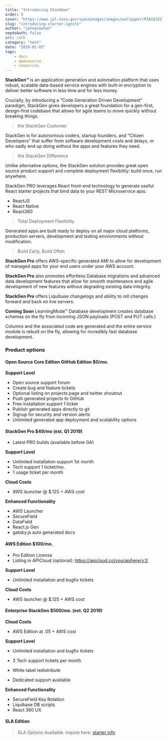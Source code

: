 ```yaml
---
title: "Introducing StackGen"
order: 0
cover: "https://www.jpl.nasa.gov/spaceimages/images/wallpaper/PIA18322-640x350.jpg"
slug: "introducing-starter-ignite"
author: "johnmcmahon"
needsAuth: false
url: /wth
category: "tech"
date: "2019-01-03"
tags:
    - docs
    - opensource
    - resources
---
```


**StackGen&trade;** is an application generation and automation platform that uses robust, scalable data-based service engines with built-in encryption to deliver better software in less time and for less money.

Crucially, by introducing a "Code Generation Driven Development" paradigm, StackGen gives developers a great foundation for a gen-first, design-first codebase that allows for agile teams to move quickly without breaking things.

> the StackGen Customer

StackGen is for autonomous coders, startup founders, and “Citizen Developers” that suffer from software development costs and delays, or who sadly end up doing without the apps and features they need.

> the StackGen Difference

Unlike alternative options, the StackGen solution provides great open source product support and complete deployment flexibility: build once, run anywhere.

StackGen PRO leverages React front-end technology to generate useful React starter projects that bind data to your REST Microservice apis:

- ReactJS
- React Native
- React360

> Total Deployment Flexibility

Generated apps are built ready to deploy on all major cloud platforms, production servers, development and testing environments without modification.

> Build Early, Build Often

**StackGen Pro** offers AWS-specific generated AMI to allow for development of managed apps for your end users under your AWS account.

**StackGen Pro** also promotes effortless Database migrations and advanced data development features that allow for smooth maintenance and agile development of new features without degrading existing data integrity.

**StackGen Pro** offers Liquibase changelogs and ability to roll changes forward and back on live servers.

**Coming Soon** LearningMode&trade; Database development creates database schemas on the fly from incoming JSON payloads (POST and PUT calls.)

Columns and the associated code are generated and the entire service module is rebuilt on the fly, allowing for incredibly fast database development.

### Product options

#### Open Source Core Edition GitHub Edition $0/mo.

**Support Level**
- Open source support forum
- Create bug and feature tickets
- Optional listing on projects page and twitter shoutout
- Push generated projects to GitHub
- Free installation support 1 ticket
- Publish generated apps directly to git
- Signup for security and version alerts
- Unlimited generated app deployment and scalability options

#### StackGen Pro $49/mo (est. Q1 2019)
- Latest PRO builds (available before GA)

**Support Level**
- Unlimited installation support 1st month
- Tech support 1 ticket/mo.
- 1 usage ticket per month

**Cloud Costs**
- AWS launcher @ $.125 + AWS cost

**Enhanced Functionality**
- AWS Launcher
- SecureField
- DataField
- React.js Gen
- gatsby.js auto generated docs

#### AWS Edition $100/mo.
- Pro Edition License
- Listing in APICloud (optional):
    https://apicloud.co/yourapihere/v.1/

**Support Level**
- Unlimited installation and bugfix tickets

**Cloud Costs**
- AWS launcher @ $.125 + AWS cost

#### Enterprise StackGen $500/mo. (est. Q2 2019)

**Cloud Costs**
- AWS Edition at .05 + AWS cost

**Support Level**
- Unlimited installation and bugfix tickets
- 3 Tech support tickets per month

- White label redistribute
- Dedicated support available

**Enhanced Functionality**
- SecureField Key Rotation
- Liquibase DB scripts
- React 360 UX


#### SLA Edition
> SLA Options Available. Inquire here: [starter info](mailto:info@starter.io)
